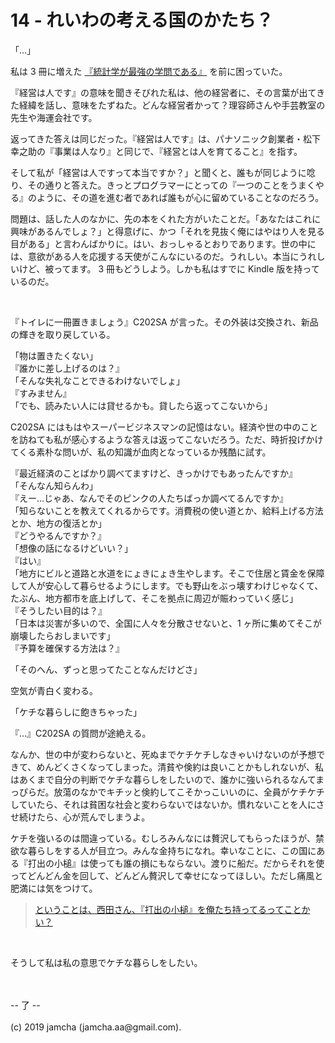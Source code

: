 

# 14 - れいわの考える国のかたち？

「…」

私は 3 冊に増えた [『統計学が最強の学問である』](https://www.amazon.co.jp/%E7%B5%B1%E8%A8%88%E5%AD%A6%E3%81%8C%E6%9C%80%E5%BC%B7%E3%81%AE%E5%AD%A6%E5%95%8F%E3%81%A7%E3%81%82%E3%82%8B-%E8%A5%BF%E5%86%85-%E5%95%93/dp/4478022216) を前に困っていた。

『経営は人です』の意味を聞きそびれた私は、他の経営者に、その言葉が出てきた経緯を話し、意味をたずねた。どんな経営者かって？理容師さんや手芸教室の先生や海運会社です。

返ってきた答えは同じだった。『経営は人です』は、パナソニック創業者・松下幸之助の『事業は人なり』と同じで、『経営とは人を育てること』を指す。

そして私が「経営は人ですって本当ですか？」と聞くと、誰もが同じように唸り、その通りと答えた。きっとプログラマーにとっての『一つのことをうまくやる』のように、その道を進む者であれば誰もが心に留めていることなのだろう。

問題は、話した人のなかに、先の本をくれた方がいたことだ。「あなたはこれに興味があるんでしょ？」と得意げに、かつ「それを見抜く俺にはやはり人を見る目がある」と言わんばかりに。はい、おっしゃるとおりであります。世の中には、意欲がある人を応援する天使がこんなにいるのだ。うれしい。本当にうれしいけど、被ってます。 3 冊もどうしよう。しかも私はすでに Kindle 版を持っているのだ。

<br>

『トイレに一冊置きましょう』C202SA が言った。その外装は交換され、新品の輝きを取り戻している。

「物は置きたくない」  
『誰かに差し上げるのは？』  
「そんな失礼なことできるわけないでしょ」  
『すみません』  
「でも、読みたい人には貸せるかも。貸したら返ってこないから」  

C202SA にはもはやスーパービジネスマンの記憶はない。経済や世の中のことを訪ねても私が感心するような答えは返ってこないだろう。ただ、時折投げかけてくる素朴な問いが、私の知識が血肉となっているか残酷に試す。

『最近経済のことばかり調べてますけど、きっかけでもあったんですか』  
「そんなん知らんわ」  
『えー…じゃあ、なんでそのピンクの人たちばっか調べてるんですか』  
「知らないことを教えてくれるからです。消費税の使い道とか、給料上げる方法とか、地方の復活とか」  
『どうやるんですか？』  
「想像の話になるけどいい？」  
『はい』  
「地方にビルと道路と水道をにょきにょき生やします。そこで住居と賃金を保障して人が安心して暮らせるようにします。でも野山をぶっ壊すわけじゃなくて、たぶん、地方都市を底上げして、そこを拠点に周辺が賑わっていく感じ」  
『そうしたい目的は？』  
「日本は災害が多いので、全国に人々を分散させないと、1 ヶ所に集めてそこが崩壊したらおしまいです」  
『予算を確保する方法は？』  

「そのへん、ずっと思ってたことなんだけどさ」

空気が青白く変わる。

「ケチな暮らしに飽きちゃった」

『…』C202SA の質問が途絶える。

なんか、世の中が変わらないと、死ぬまでケチケチしなきゃいけないのが予想できて、めんどくさくなってしまった。清貧や倹約は良いことかもしれないが、私はあくまで自分の判断でケチな暮らしをしたいので、誰かに強いられるなんてまっぴらだ。放蕩のなかでキチッと倹約してこそかっこいいのに、全員がケチケチしていたら、それは貧困な社会と変わらないではないか。慣れないことを人にさせ続けたら、心が荒んでしまうよ。

ケチを強いるのは間違っている。むしろみんなには贅沢してもらったほうが、禁欲な暮らしをする人が目立つ。みんな金持ちになれ。幸いなことに、この国にある『打出の小槌』は使っても誰の損にもならない。渡りに船だ。だからそれを使ってどんどん金を回して、どんどん贅沢して幸せになってほしい。ただし痛風と肥満には気をつけて。

> [ということは、西田さん、『打出の小槌』を俺たち持ってるってことかい？](https://youtu.be/EQnqFcU8kzk?t=1068)

<br>

そうして私は私の意思でケチな暮らしをしたい。

<br>
<br>
-- 了 --

<br>
<br>
(c) 2019 jamcha (jamcha.aa@gmail.com).

